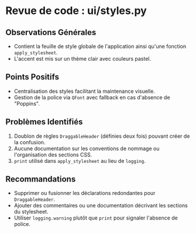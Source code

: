 # Revue de code : ui/styles.py

## Observations Générales
- Contient la feuille de style globale de l'application ainsi qu'une fonction `apply_stylesheet`.
- L'accent est mis sur un thème clair avec couleurs pastel.

## Points Positifs
- Centralisation des styles facilitant la maintenance visuelle.
- Gestion de la police via `QFont` avec fallback en cas d'absence de "Poppins".

## Problèmes Identifiés
1. Doublon de règles `DraggableHeader` (définies deux fois) pouvant créer de la confusion.
2. Aucune documentation sur les conventions de nommage ou l'organisation des sections CSS.
3. `print` utilisé dans `apply_stylesheet` au lieu de `logging`.

## Recommandations
- Supprimer ou fusionner les déclarations redondantes pour `DraggableHeader`.
- Ajouter des commentaires ou une documentation décrivant les sections du stylesheet.
- Utiliser `logging.warning` plutôt que `print` pour signaler l'absence de police.

